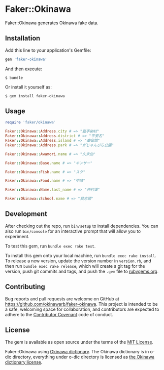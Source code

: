 Faker::Okinawa
==============

Faker::Okinawa generates Okinawa fake data.

Installation
------------

Add this line to your application's Gemfile:

```ruby
gem 'faker-okinawa'
```

And then execute:

    $ bundle

Or install it yourself as:

    $ gem install faker-okinawa

Usage
-----

```ruby
require 'faker/okinawa'

Faker::Okinawa::Address.city # => "嘉手納村"
Faker::Okinawa::Address.district # => "平安名"
Faker::Okinawa::Address.island # => "慶留間"
Faker::Okinawa::Address.park # => "がじゃんびら公園"

Faker::Okinawa::Awamori.name # => "久米仙"

Faker::Okinawa::Base.name # => "キンザー"

Faker::Okinawa::Fish.name # => "スク"

Faker::Okinawa::Food.name # => "中味"

Faker::Okinawa::Name.last_name # => "仲村渠"

Faker::Okinawa::School.name # => "具志頭"
```

Development
-----------

After checking out the repo, run `bin/setup` to install dependencies. You can also run `bin/console` for an interactive prompt that will allow you to experiment.

To test this gem, run `bundle exec rake test`.

To install this gem onto your local machine, run `bundle exec rake install`. To release a new version, update the version number in `version.rb`, and then run `bundle exec rake release`, which will create a git tag for the version, push git commits and tags, and push the `.gem` file to [rubygems.org](https://rubygems.org).

Contributing
------------

Bug reports and pull requests are welcome on GitHub at https://github.com/okinawarb/faker-okinawa. This project is intended to be a safe, welcoming space for collaboration, and contributors are expected to adhere to the [Contributor Covenant](http://contributor-covenant.org) code of conduct.


License
-------

The gem is available as open source under the terms of the [MIT License](http://opensource.org/licenses/MIT).

Faker::Okinawa using [Okinawa dictionary](https://osdn.jp/projects/o-dic/).
The Okinawa dictionary is in o-dic directory, everything under o-dic directory is licensed as [the Okinawa dictionary license](o-dic/doc/README.1ST).
